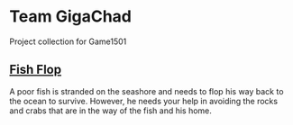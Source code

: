 # Team GigaChad
Project collection for Game1501

## [Fish Flop](https://gaddamit.itch.io/fish-flop)
A poor fish is stranded on the seashore and needs to flop his way back to the ocean to survive. However, he needs your help in avoiding the rocks and crabs that are in the way of the fish and his home.

